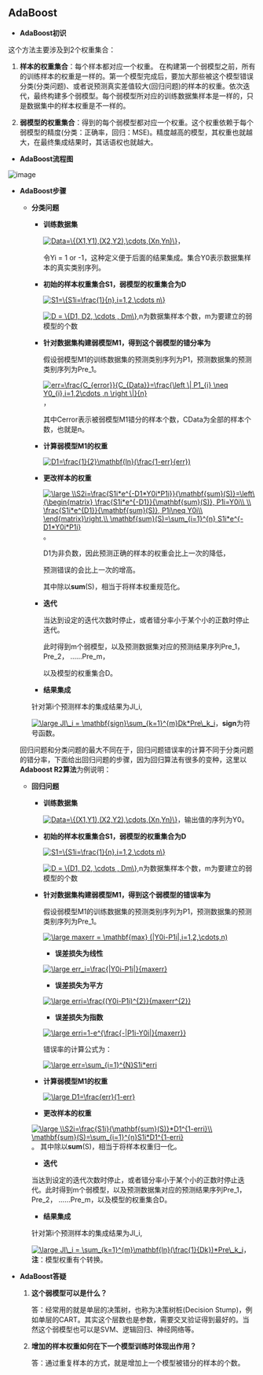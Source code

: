 ## AdaBoost

* **AdaBoost初识**

这个方法主要涉及到2个权重集合：

1. **样本的权重集合**：每个样本都对应一个权重。 在构建第一个弱模型之前，所有的训练样本的权重是一样的。第一个模型完成后，要加大那些被这个模型错误分类(分类问题)、或者说预测真实差值较大(回归问题)的样本的权重。依次迭代，最终构建多个弱模型。每个弱模型所对应的训练数据集样本是一样的，只是数据集中的样本权重是不一样的。

2. **弱模型的权重集合**：得到的每个弱模型都对应一个权重。这个权重依赖于每个弱模型的精度(分类：正确率，回归：MSE)。精度越高的模型，其权重也就越大，在最终集成结果时，其话语权也就越大。

* **AdaBoost流程图**

![image](https://github.com/Anfany/Machine-Learning-for-Beginner-by-Python3/blob/master/Boosting/AdaBoost/model.png)

* **AdaBoost步骤**

  * **分类问题**
  
    * **训练数据集**
    
      <a href="https://www.codecogs.com/eqnedit.php?latex=Data=\{(X1,Y1),(X2,Y2),\cdots,(Xn,Yn)\}" target="_blank"><img src="https://latex.codecogs.com/gif.latex?Data=\{(X1,Y1),(X2,Y2),\cdots,(Xn,Yn)\}" title="Data=\{(X1,Y1),(X2,Y2),\cdots,(Xn,Yn)\}" /></a>，
      
      令Yi = 1 or -1，这种定义便于后面的结果集成。集合Y0表示数据集样本的真实类别序列。
      
   
    * **初始的样本权重集合S1，弱模型的权重集合为D**
   
       <a href="https://www.codecogs.com/eqnedit.php?latex=S1=\{S1i=\frac{1}{n},i=1,2,\cdots&space;n\}" target="_blank"><img src="https://latex.codecogs.com/gif.latex?S1=\{S1i=\frac{1}{n},i=1,2,\cdots&space;n\}" title="S1=\{S1i=\frac{1}{n},i=1,2,\cdots n\}" /></a>
   
       <a href="https://www.codecogs.com/eqnedit.php?latex=D&space;=&space;\{D1,&space;D2,&space;\cdots&space;,&space;Dm\}" target="_blank"><img src="https://latex.codecogs.com/gif.latex?D&space;=&space;\{D1,&space;D2,&space;\cdots&space;,&space;Dm\}" title="D = \{D1, D2, \cdots , Dm\}" /></a>,n为数据集样本个数，m为要建立的弱模型的个数
   
    * **针对数据集构建弱模型M1，得到这个弱模型的错分率为**
    
        假设弱模型M1的训练数据集的预测类别序列为P1，预测数据集的预测类别序列为Pre_1。
   
         <a href="https://www.codecogs.com/eqnedit.php?latex=err=\frac{C_{error}}{C_{Data}}=\frac{\left&space;\|&space;P1_{i}&space;\neq&space;Y0_{i},i=1,2\cdots&space;,n&space;\right&space;\|}{n}" target="_blank"><img src="https://latex.codecogs.com/gif.latex?err=\frac{C_{error}}{C_{Data}}=\frac{\left&space;\|&space;P1_{i}&space;\neq&space;Y0_{i},i=1,2\cdots&space;,n&space;\right&space;\|}{n}" title="err=\frac{C_{error}}{C_{Data}}=\frac{\left \| P1_{i} \neq Y0_{i},i=1,2\cdots ,n \right \|}{n}" /></a>，
         
         其中Cerror表示被弱模型M1错分的样本个数，CData为全部的样本个数，也就是n。
   
     * **计算弱模型M1的权重**
   
        <a href="https://www.codecogs.com/eqnedit.php?latex=D1=\frac{1}{2}\mathbf{ln}(\frac{1-err}{err})" target="_blank"><img src="https://latex.codecogs.com/gif.latex?D1=\frac{1}{2}\mathbf{ln}(\frac{1-err}{err})" title="D1=\frac{1}{2}\mathbf{ln}(\frac{1-err}{err})" /></a>
   
    * **更改样本的权重**
   
       <a href="https://www.codecogs.com/eqnedit.php?latex=\large&space;\\S2i=\frac{S1i*e^{-D1*Y0i*P1i}}{\mathbf{sum}(S)}=\left\{\begin{matrix}&space;\frac{S1i*e^{-D1}}{\mathbf{sum}(S)},&space;P1i=Y0i\\&space;\\&space;\frac{S1i*e^{D1}}{\mathbf{sum}(S)},&space;P1i\neq&space;Y0i\\&space;\end{matrix}\right.\\&space;\mathbf{sum}(S)=\sum_{i=1}^{n}&space;S1i*e^{-D1*Y0i*P1i}" target="_blank"><img src="https://latex.codecogs.com/gif.latex?\large&space;\\S2i=\frac{S1i*e^{-D1*Y0i*P1i}}{\mathbf{sum}(S)}=\left\{\begin{matrix}&space;\frac{S1i*e^{-D1}}{\mathbf{sum}(S)},&space;P1i=Y0i\\&space;\\&space;\frac{S1i*e^{D1}}{\mathbf{sum}(S)},&space;P1i\neq&space;Y0i\\&space;\end{matrix}\right.\\&space;\mathbf{sum}(S)=\sum_{i=1}^{n}&space;S1i*e^{-D1*Y0i*P1i}" title="\large \\S2i=\frac{S1i*e^{-D1*Y0i*P1i}}{\mathbf{sum}(S)}=\left\{\begin{matrix} \frac{S1i*e^{-D1}}{\mathbf{sum}(S)}, P1i=Y0i\\ \\ \frac{S1i*e^{D1}}{\mathbf{sum}(S)}, P1i\neq Y0i\\ \end{matrix}\right.\\ \mathbf{sum}(S)=\sum_{i=1}^{n} S1i*e^{-D1*Y0i*P1i}" /></a>。
       
       D1为非负数，因此预测正确的样本的权重会比上一次的降低，
       
       预测错误的会比上一次的增高。
    
       其中除以**sum**(S)，相当于将样本权重规范化。
       
    * **迭代**
    
       当达到设定的迭代次数时停止，或者错分率小于某个小的正数时停止迭代。
       
       此时得到m个弱模型，以及预测数据集对应的预测结果序列Pre_1，Pre_2， ……Pre_m，
       
       以及模型的权重集合D。
    
    * **结果集成**
    
     针对第i个预测样本的集成结果为JI_i,
    
    <a href="https://www.codecogs.com/eqnedit.php?latex=\large&space;JI\_i&space;=&space;\mathbf{sign}\sum_{k=1}^{m}Dk*Pre\_k_i" target="_blank"><img src="https://latex.codecogs.com/gif.latex?\large&space;JI\_i&space;=&space;\mathbf{sign}\sum_{k=1}^{m}Dk*Pre\_k_i" title="\large JI\_i = \mathbf{sign}\sum_{k=1}^{m}Dk*Pre\_k_i" /></a>，**sign**为符号函数。
    
  
  回归问题和分类问题的最大不同在于，回归问题错误率的计算不同于分类问题的错分率，下面给出回归问题的步骤，因为回归算法有很多的变种，这里以**Adaboost R2算法**为例说明：
  
  * **回归问题**  
  
    * **训练数据集**
    
      <a href="https://www.codecogs.com/eqnedit.php?latex=Data=\{(X1,Y1),(X2,Y2),\cdots,(Xn,Yn)\}" target="_blank"><img src="https://latex.codecogs.com/gif.latex?Data=\{(X1,Y1),(X2,Y2),\cdots,(Xn,Yn)\}" title="Data=\{(X1,Y1),(X2,Y2),\cdots,(Xn,Yn)\}" /></a>，输出值的序列为Y0。
      
    * **初始的样本权重集合S1，弱模型的权重集合为D**
   
       <a href="https://www.codecogs.com/eqnedit.php?latex=S1=\{S1i=\frac{1}{n},i=1,2,\cdots&space;n\}" target="_blank"><img src="https://latex.codecogs.com/gif.latex?S1=\{S1i=\frac{1}{n},i=1,2,\cdots&space;n\}" title="S1=\{S1i=\frac{1}{n},i=1,2,\cdots n\}" /></a>
   
       <a href="https://www.codecogs.com/eqnedit.php?latex=D&space;=&space;\{D1,&space;D2,&space;\cdots&space;,&space;Dm\}" target="_blank"><img src="https://latex.codecogs.com/gif.latex?D&space;=&space;\{D1,&space;D2,&space;\cdots&space;,&space;Dm\}" title="D = \{D1, D2, \cdots , Dm\}" /></a>,n为数据集样本个数，m为要建立的弱模型的个数
   
    * **针对数据集构建弱模型M1，得到这个弱模型的错误率为**
    
        假设弱模型M1的训练数据集的预测类别序列为P1，预测数据集的预测类别序列为Pre_1。
   
         <a href="https://www.codecogs.com/eqnedit.php?latex=\large&space;maxerr&space;=&space;\mathbf{max}&space;(|Y0i-P1i|,i=1,2,\cdots,n)" target="_blank"><img src="https://latex.codecogs.com/gif.latex?\large&space;maxerr&space;=&space;\mathbf{max}&space;(|Y0i-P1i|,i=1,2,\cdots,n)" title="\large maxerr = \mathbf{max} (|Y0i-P1i|,i=1,2,\cdots,n)" /></a>
         
         * **误差损失为线性**
         
         <a href="https://www.codecogs.com/eqnedit.php?latex=\large&space;err_i=\frac{|Y0i-P1i|}{maxerr}" target="_blank"><img src="https://latex.codecogs.com/gif.latex?\large&space;err_i=\frac{|Y0i-P1i|}{maxerr}" title="\large err_i=\frac{|Y0i-P1i|}{maxerr}" /></a>
         
         * **误差损失为平方**
         
         <a href="https://www.codecogs.com/eqnedit.php?latex=\large&space;erri=\frac{(Y0i-P1i)^{2}}{maxerr^{2}}" target="_blank"><img src="https://latex.codecogs.com/gif.latex?\large&space;erri=\frac{(Y0i-P1i)^{2}}{maxerr^{2}}" title="\large erri=\frac{(Y0i-P1i)^{2}}{maxerr^{2}}" /></a>
          
         * **误差损失为指数**
         
         <a href="https://www.codecogs.com/eqnedit.php?latex=\large&space;erri=1-e^{\frac{-|P1i-Y0i|}{maxerr}}" target="_blank"><img src="https://latex.codecogs.com/gif.latex?\large&space;erri=1-e^{\frac{-|P1i-Y0i|}{maxerr}}" title="\large erri=1-e^{\frac{-|P1i-Y0i|}{maxerr}}" /></a>
         
        错误率的计算公式为：
        
      <a href="https://www.codecogs.com/eqnedit.php?latex=\large&space;err=\sum_{i=1}^{N}S1i*erri" target="_blank"><img src="https://latex.codecogs.com/gif.latex?\large&space;err=\sum_{i=1}^{N}S1i*erri" title="\large err=\sum_{i=1}^{N}S1i*erri" /></a>
   
     * **计算弱模型M1的权重**
   
        <a href="https://www.codecogs.com/eqnedit.php?latex=\large&space;D1=\frac{err}{1-err}" target="_blank"><img src="https://latex.codecogs.com/gif.latex?\large&space;D1=\frac{err}{1-err}" title="\large D1=\frac{err}{1-err}" /></a>
   
    * **更改样本的权重**
   
     <a href="https://www.codecogs.com/eqnedit.php?latex=\large&space;\\S2i=\frac{S1i}{\mathbf{sum}(S)}*D1^{1-erri}\\&space;\mathbf{sum}(S)=\sum_{i=1}^{n}S1i*D1^{1-erri}" target="_blank"><img src="https://latex.codecogs.com/gif.latex?\large&space;\\S2i=\frac{S1i}{\mathbf{sum}(S)}*D1^{1-erri}\\&space;\mathbf{sum}(S)=\sum_{i=1}^{n}S1i*D1^{1-erri}" title="\large \\S2i=\frac{S1i}{\mathbf{sum}(S)}*D1^{1-erri}\\ \mathbf{sum}(S)=\sum_{i=1}^{n}S1i*D1^{1-erri}" /></a> 。
    其中除以**sum**(S)，相当于将样本权重归一化。
       
    * **迭代**
    
     当达到设定的迭代次数时停止，或者错分率小于某个小的正数时停止迭代。此时得到m个弱模型，以及预测数据集对应的预测结果序列Pre_1，Pre_2， ……Pre_m，以及模型的权重集合D。
    
    * **结果集成**
    
     针对第i个预测样本的集成结果为JI_i,
    
    <a href="https://www.codecogs.com/eqnedit.php?latex=\large&space;JI\_i&space;=&space;\sum_{k=1}^{m}\mathbf{ln}(\frac{1}{Dk})*Pre\_k_i" target="_blank"><img src="https://latex.codecogs.com/gif.latex?\large&space;JI\_i&space;=&space;\sum_{k=1}^{m}\mathbf{ln}(\frac{1}{Dk})*Pre\_k_i" title="\large JI\_i = \sum_{k=1}^{m}\mathbf{ln}(\frac{1}{Dk})*Pre\_k_i" /></a>，**注**：模型权重有个转换。
  
   
* **AdaBoost答疑**   
   1. **这个弱模型可以是什么？**
   
        答：经常用的就是单层的决策树，也称为决策树桩(Decision Stump)，例如单层的CART。其实这个层数也是参数，需要交叉验证得到最好的。当然这个弱模型也可以是SVM、逻辑回归、神经网络等。
   
   2. **增加的样本权重如何在下一个模型训练时体现出作用？**
   
       答：通过重复样本的方式，就是增加上一个模型被错分的样本的个数。
  
